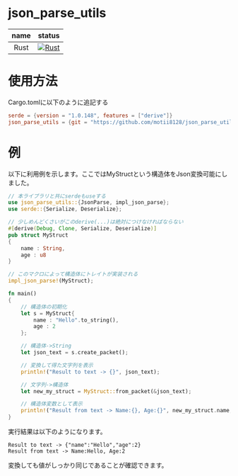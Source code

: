 # json_parse_utils

|name|status|
|:--:|:--:|
|Rust|[![Rust](https://github.com/motii8128/json_parse_utils/actions/workflows/rust.yml/badge.svg)](https://github.com/motii8128/json_parse_utils/actions/workflows/rust.yml)|

# 使用方法
Cargo.tomlに以下のように追記する
```toml
serde = {version = "1.0.148", features = ["derive"]}
json_parse_utils = {git = "https://github.com/motii8128/json_parse_utils.git"}
```

# 例
以下に利用例を示します。ここではMyStructという構造体をJson変換可能にしました。
```rs
// 本ライブラリと共にserdeもuseする
use json_parse_utils::{JsonParse, impl_json_parse};
use serde::{Serialize, Deserialize};

// 少しめんどくさいがこのderive(...)は絶対につけなければならない
#[derive(Debug, Clone, Serialize, Deserialize)]
pub struct MyStruct
{
    name : String,
    age : u8
}

// このマクロによって構造体にトレイトが実装される
impl_json_parse!(MyStruct);

fn main()
{
    // 構造体の初期化
    let s = MyStruct{
        name : "Hello".to_string(),
        age : 2
    };

    // 構造体->String
    let json_text = s.create_packet();

    // 変換して得た文字列を表示
    println!("Result to text -> {}", json_text);

    // 文字列->構造体
    let new_my_struct = MyStruct::from_packet(&json_text);

    // 構造体変数として表示
    println!("Result from text -> Name:{}, Age:{}", new_my_struct.name, new_my_struct.age);
}
```

実行結果は以下のようになります。
```
Result to text -> {"name":"Hello","age":2}
Result from text -> Name:Hello, Age:2
```
変換しても値がしっかり同じであることが確認できます。
